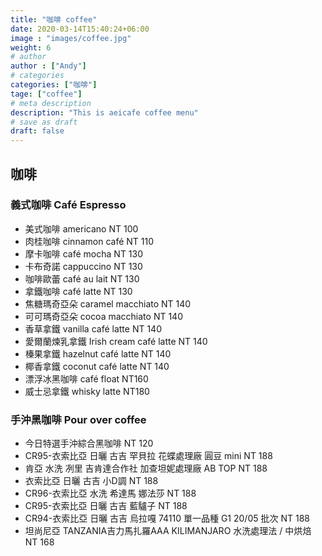 ```yaml
---
title: "咖啡 coffee"
date: 2020-03-14T15:40:24+06:00
image : "images/coffee.jpg"
weight: 6
# author
author : ["Andy"]
# categories
categories: ["咖啡"]
tage: ["coffee"]
# meta description
description: "This is aeicafe coffee menu"
# save as draft
draft: false
---
```


## 咖啡
### 義式咖啡  Café Espresso

- 美式咖啡 americano   NT 100
- 肉桂咖啡 cinnamon café   NT 110
- 摩卡咖啡 café mocha   NT 130
- 卡布奇諾 cappuccino   NT 130
- 咖啡歐蕾 café au lait   NT 130
- 拿鐵咖啡 café latte   NT 130
- 焦糖瑪奇亞朵 caramel macchiato   NT 140
- 可可瑪奇亞朵 cocoa macchiato   NT 140
- 香草拿鐵 vanilla café latte   NT 140
- 愛爾蘭煉乳拿鐵 Irish cream café latte   NT 140
- 榛果拿鐵 hazelnut café latte   NT 140
- 椰香拿鐵 coconut café latte   NT 140
- 漂浮冰黑咖啡 café float   NT160
- 威士忌拿鐵 whisky latte  NT180

### 手沖黑咖啡  Pour over coffee 
- 今日特選手沖綜合黑咖啡   NT 120
- CR95-衣索比亞 日曬 古吉 罕貝拉 花蝶處理廠 圓豆 mini     NT 188
- 肯亞 水洗 冽里 吉肯達合作社 加查坦妮處理廠 AB TOP   NT 188
- 衣索比亞 日曬 古吉 小D調 NT 188
- CR96-衣索比亞 水洗 希達馬 娜法莎  NT 188
- CR95-衣索比亞 日曬 古吉 藍驢子 NT 188
- CR94-衣索比亞 日曬 古吉 烏拉嘎 74110 單一品種 G1 20/05 批次 NT 188
- 坦尚尼亞 TANZANIA吉力馬扎羅AAA KILIMANJARO 水洗處理法 / 中烘焙  NT 168
